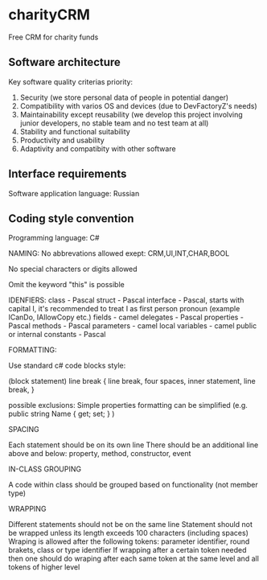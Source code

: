 # charityCRM
Free CRM for charity funds

Software architecture
------------------------

Key software quality criterias priority:

1. Security (we store personal data of people in potential danger)
2. Compatibility with varios OS and devices (due to DevFactoryZ's needs)
3. Maintainability exсept reusability (we develop this project involving junior developers, no stable team and no test team at all)
4. Stability and functional suitability
5. Productivity and usability
6. Adaptivity and compatibity with other software

Interface requirements
-------------------------
Software application language: Russian

Coding style convention
-------------------------

Programming language: C#

NAMING:
  No abbrevations allowed exept:
  CRM,UI,INT,CHAR,BOOL
  
  No special characters or digits allowed
  
  Omit the keyword "this" is possible
  
  IDENFIERS:
    class - Pascal
    struct - Pascal
    interface - Pascal, starts with capital I, it's recommended to treat I as first person pronoun (example ICanDo, IAllowCopy etc.)
    fields - camel
    delegates - Pascal
    properties - Pascal
    methods - Pascal
    parameters - camel
    local variables - camel
    public or internal constants - Pascal

FORMATTING:

   Use standard c# code blocks style:
   
   (block statement) line break { line break, four spaces, inner statement, line break, }
    
   possible exclusions:
   Simple properties formatting can be simplified (e.g. public string Name { get; set; } )
   
SPACING
   
   Each statement should be on its own line
   There should be an additional line above and below: property, method, constructor, event  
   
IN-CLASS GROUPING

   A code within class should be grouped based on functionality (not member type)
   
WRAPPING

  Different statements should not be on the same line
  Statement should not be wrapped unless its length exceeds 100 characters (including spaces)
  Wraping is allowed after the following tokens:
  parameter identifier, round brakets, class or type identifier
  If wrapping after a certain token needed then one should do wraping after each same token at the same level and all tokens of higher     level
  
